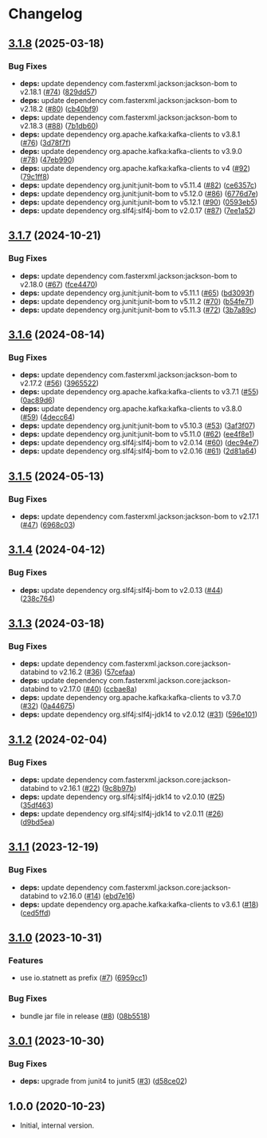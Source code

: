 # Changelog

## [3.1.8](https://github.com/statnett/k3a-spiffe-principal-builder/compare/v3.1.7...v3.1.8) (2025-03-18)


### Bug Fixes

* **deps:** update dependency com.fasterxml.jackson:jackson-bom to v2.18.1 ([#74](https://github.com/statnett/k3a-spiffe-principal-builder/issues/74)) ([829dd57](https://github.com/statnett/k3a-spiffe-principal-builder/commit/829dd575bffcb1536a9e44f3d537f87de0a133bf))
* **deps:** update dependency com.fasterxml.jackson:jackson-bom to v2.18.2 ([#80](https://github.com/statnett/k3a-spiffe-principal-builder/issues/80)) ([cb40bf9](https://github.com/statnett/k3a-spiffe-principal-builder/commit/cb40bf97ea0e02934ee3f06426d3153151d126ea))
* **deps:** update dependency com.fasterxml.jackson:jackson-bom to v2.18.3 ([#88](https://github.com/statnett/k3a-spiffe-principal-builder/issues/88)) ([7b1db60](https://github.com/statnett/k3a-spiffe-principal-builder/commit/7b1db607344a07867f76d1761ebd30122625383a))
* **deps:** update dependency org.apache.kafka:kafka-clients to v3.8.1 ([#76](https://github.com/statnett/k3a-spiffe-principal-builder/issues/76)) ([3d78f7f](https://github.com/statnett/k3a-spiffe-principal-builder/commit/3d78f7fa22426373e6fbea51c3e040dbba6285a3))
* **deps:** update dependency org.apache.kafka:kafka-clients to v3.9.0 ([#78](https://github.com/statnett/k3a-spiffe-principal-builder/issues/78)) ([47eb990](https://github.com/statnett/k3a-spiffe-principal-builder/commit/47eb990bc4c73e87a7e40d02442b9196fdb6bec8))
* **deps:** update dependency org.apache.kafka:kafka-clients to v4 ([#92](https://github.com/statnett/k3a-spiffe-principal-builder/issues/92)) ([79c1ff8](https://github.com/statnett/k3a-spiffe-principal-builder/commit/79c1ff85656b231022baeb419260dc6fb5e3f666))
* **deps:** update dependency org.junit:junit-bom to v5.11.4 ([#82](https://github.com/statnett/k3a-spiffe-principal-builder/issues/82)) ([ce6357c](https://github.com/statnett/k3a-spiffe-principal-builder/commit/ce6357c24945b9c18122b7957ef9735c30efcd5a))
* **deps:** update dependency org.junit:junit-bom to v5.12.0 ([#86](https://github.com/statnett/k3a-spiffe-principal-builder/issues/86)) ([6776d7e](https://github.com/statnett/k3a-spiffe-principal-builder/commit/6776d7ec7098d6428442842400ab2d99d73ae114))
* **deps:** update dependency org.junit:junit-bom to v5.12.1 ([#90](https://github.com/statnett/k3a-spiffe-principal-builder/issues/90)) ([0593eb5](https://github.com/statnett/k3a-spiffe-principal-builder/commit/0593eb5057f99505739332b7d70d083cf7e0c9c1))
* **deps:** update dependency org.slf4j:slf4j-bom to v2.0.17 ([#87](https://github.com/statnett/k3a-spiffe-principal-builder/issues/87)) ([7ee1a52](https://github.com/statnett/k3a-spiffe-principal-builder/commit/7ee1a52c224ea96b5e17984944150192f5e97e96))

## [3.1.7](https://github.com/statnett/k3a-spiffe-principal-builder/compare/v3.1.6...v3.1.7) (2024-10-21)


### Bug Fixes

* **deps:** update dependency com.fasterxml.jackson:jackson-bom to v2.18.0 ([#67](https://github.com/statnett/k3a-spiffe-principal-builder/issues/67)) ([fce4470](https://github.com/statnett/k3a-spiffe-principal-builder/commit/fce44700bf1752c15e1f5e85485f7cbbeead57f0))
* **deps:** update dependency org.junit:junit-bom to v5.11.1 ([#65](https://github.com/statnett/k3a-spiffe-principal-builder/issues/65)) ([bd3093f](https://github.com/statnett/k3a-spiffe-principal-builder/commit/bd3093f6d7901b7e6cb02811fed5c304a5c04adc))
* **deps:** update dependency org.junit:junit-bom to v5.11.2 ([#70](https://github.com/statnett/k3a-spiffe-principal-builder/issues/70)) ([b54fe71](https://github.com/statnett/k3a-spiffe-principal-builder/commit/b54fe71c563f424ac47a3b7f1ce7762205cb9ebe))
* **deps:** update dependency org.junit:junit-bom to v5.11.3 ([#72](https://github.com/statnett/k3a-spiffe-principal-builder/issues/72)) ([3b7a89c](https://github.com/statnett/k3a-spiffe-principal-builder/commit/3b7a89c7d9528034c00701b42aa5e2a109d05518))

## [3.1.6](https://github.com/statnett/k3a-spiffe-principal-builder/compare/v3.1.5...v3.1.6) (2024-08-14)


### Bug Fixes

* **deps:** update dependency com.fasterxml.jackson:jackson-bom to v2.17.2 ([#56](https://github.com/statnett/k3a-spiffe-principal-builder/issues/56)) ([3965522](https://github.com/statnett/k3a-spiffe-principal-builder/commit/39655226df6985bc109228d79374a3f991e3c370))
* **deps:** update dependency org.apache.kafka:kafka-clients to v3.7.1 ([#55](https://github.com/statnett/k3a-spiffe-principal-builder/issues/55)) ([0ac89d6](https://github.com/statnett/k3a-spiffe-principal-builder/commit/0ac89d6e98abb589f09ab13fbbc7f60b46330407))
* **deps:** update dependency org.apache.kafka:kafka-clients to v3.8.0 ([#59](https://github.com/statnett/k3a-spiffe-principal-builder/issues/59)) ([4decc64](https://github.com/statnett/k3a-spiffe-principal-builder/commit/4decc6470eabb2a7bf364d0f17b8cb72bd189ca0))
* **deps:** update dependency org.junit:junit-bom to v5.10.3 ([#53](https://github.com/statnett/k3a-spiffe-principal-builder/issues/53)) ([3af3f07](https://github.com/statnett/k3a-spiffe-principal-builder/commit/3af3f07bfb2c7d83fecef784389fbec8ab11fa28))
* **deps:** update dependency org.junit:junit-bom to v5.11.0 ([#62](https://github.com/statnett/k3a-spiffe-principal-builder/issues/62)) ([ee4f8e1](https://github.com/statnett/k3a-spiffe-principal-builder/commit/ee4f8e1f82e1f149f287c6aaa922fb85c8757fd7))
* **deps:** update dependency org.slf4j:slf4j-bom to v2.0.14 ([#60](https://github.com/statnett/k3a-spiffe-principal-builder/issues/60)) ([dec94e7](https://github.com/statnett/k3a-spiffe-principal-builder/commit/dec94e7ebdfc27d12e85a9cde0903b3b9b0aa7c7))
* **deps:** update dependency org.slf4j:slf4j-bom to v2.0.16 ([#61](https://github.com/statnett/k3a-spiffe-principal-builder/issues/61)) ([2d81a64](https://github.com/statnett/k3a-spiffe-principal-builder/commit/2d81a641113e4d8ca5df69134ebca7e9965578f6))

## [3.1.5](https://github.com/statnett/k3a-spiffe-principal-builder/compare/v3.1.4...v3.1.5) (2024-05-13)


### Bug Fixes

* **deps:** update dependency com.fasterxml.jackson:jackson-bom to v2.17.1 ([#47](https://github.com/statnett/k3a-spiffe-principal-builder/issues/47)) ([6968c03](https://github.com/statnett/k3a-spiffe-principal-builder/commit/6968c03c616e87589036d609f208aed08033e2aa))

## [3.1.4](https://github.com/statnett/k3a-spiffe-principal-builder/compare/v3.1.3...v3.1.4) (2024-04-12)


### Bug Fixes

* **deps:** update dependency org.slf4j:slf4j-bom to v2.0.13 ([#44](https://github.com/statnett/k3a-spiffe-principal-builder/issues/44)) ([238c764](https://github.com/statnett/k3a-spiffe-principal-builder/commit/238c764eece3d7065380aba9276dfe4428fbab2c))

## [3.1.3](https://github.com/statnett/k3a-spiffe-principal-builder/compare/v3.1.2...v3.1.3) (2024-03-18)


### Bug Fixes

* **deps:** update dependency com.fasterxml.jackson.core:jackson-databind to v2.16.2 ([#36](https://github.com/statnett/k3a-spiffe-principal-builder/issues/36)) ([57cefaa](https://github.com/statnett/k3a-spiffe-principal-builder/commit/57cefaa91ecd46210e76880575e253b4da0f2e30))
* **deps:** update dependency com.fasterxml.jackson.core:jackson-databind to v2.17.0 ([#40](https://github.com/statnett/k3a-spiffe-principal-builder/issues/40)) ([ccbae8a](https://github.com/statnett/k3a-spiffe-principal-builder/commit/ccbae8a4d34a3ec17b808dca11cc364f27f678c6))
* **deps:** update dependency org.apache.kafka:kafka-clients to v3.7.0 ([#32](https://github.com/statnett/k3a-spiffe-principal-builder/issues/32)) ([0a44675](https://github.com/statnett/k3a-spiffe-principal-builder/commit/0a446755082b330d75a34181d3f9123807b6c06b))
* **deps:** update dependency org.slf4j:slf4j-jdk14 to v2.0.12 ([#31](https://github.com/statnett/k3a-spiffe-principal-builder/issues/31)) ([596e101](https://github.com/statnett/k3a-spiffe-principal-builder/commit/596e1015da464f6ef62530eb4b66c6251ab860d6))

## [3.1.2](https://github.com/statnett/k3a-spiffe-principal-builder/compare/v3.1.1...v3.1.2) (2024-02-04)


### Bug Fixes

* **deps:** update dependency com.fasterxml.jackson.core:jackson-databind to v2.16.1 ([#22](https://github.com/statnett/k3a-spiffe-principal-builder/issues/22)) ([9c8b97b](https://github.com/statnett/k3a-spiffe-principal-builder/commit/9c8b97bed591c285348234f4d964246d66b3979b))
* **deps:** update dependency org.slf4j:slf4j-jdk14 to v2.0.10 ([#25](https://github.com/statnett/k3a-spiffe-principal-builder/issues/25)) ([35df463](https://github.com/statnett/k3a-spiffe-principal-builder/commit/35df463744e79d49f8ef8aa7e1bdbdab72726cd1))
* **deps:** update dependency org.slf4j:slf4j-jdk14 to v2.0.11 ([#26](https://github.com/statnett/k3a-spiffe-principal-builder/issues/26)) ([d9bd5ea](https://github.com/statnett/k3a-spiffe-principal-builder/commit/d9bd5eaf9fa2537f1711f8b9088c6294ac89b069))

## [3.1.1](https://github.com/statnett/k3a-spiffe-principal-builder/compare/v3.1.0...v3.1.1) (2023-12-19)


### Bug Fixes

* **deps:** update dependency com.fasterxml.jackson.core:jackson-databind to v2.16.0 ([#14](https://github.com/statnett/k3a-spiffe-principal-builder/issues/14)) ([ebd7e16](https://github.com/statnett/k3a-spiffe-principal-builder/commit/ebd7e16dd5b7c6359c6d30e91ee001d810c7dcf0))
* **deps:** update dependency org.apache.kafka:kafka-clients to v3.6.1 ([#18](https://github.com/statnett/k3a-spiffe-principal-builder/issues/18)) ([ced5ffd](https://github.com/statnett/k3a-spiffe-principal-builder/commit/ced5ffd51b866d566c34056bc6c5103c70e66c72))

## [3.1.0](https://github.com/statnett/k3a-spiffe-principal-builder/compare/v3.0.1...v3.1.0) (2023-10-31)


### Features

* use io.statnett as prefix ([#7](https://github.com/statnett/k3a-spiffe-principal-builder/issues/7)) ([6959cc1](https://github.com/statnett/k3a-spiffe-principal-builder/commit/6959cc15156b6eb6c8c2c42947dd610964884029))


### Bug Fixes

* bundle jar file in release ([#8](https://github.com/statnett/k3a-spiffe-principal-builder/issues/8)) ([08b5518](https://github.com/statnett/k3a-spiffe-principal-builder/commit/08b5518057d96de5baacb5df5c846ef01575de6e))

## [3.0.1](https://github.com/statnett/k3a-spiffe-principal-builder/compare/v3.0.0...v3.0.1) (2023-10-30)


### Bug Fixes

* **deps:** upgrade from junit4 to junit5 ([#3](https://github.com/statnett/k3a-spiffe-principal-builder/issues/3)) ([d58ce02](https://github.com/statnett/k3a-spiffe-principal-builder/commit/d58ce022c5e3cc4fe1fbb17d18004c4bc791fe5d))

## 1.0.0 (2020-10-23)

* Initial, internal version.
